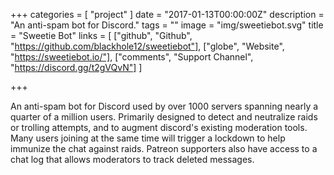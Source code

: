 +++
categories = [ "project" ]
date = "2017-01-13T00:00:00Z"
description = "An anti-spam bot for Discord."
tags = ""
image = "img/sweetiebot.svg"
title = "Sweetie Bot"
links = [ ["github", "Github", "https://github.com/blackhole12/sweetiebot"], ["globe", "Website", "https://sweetiebot.io/"], ["comments", "Support Channel", "https://discord.gg/t2gVQvN"] ]

+++

An anti-spam bot for Discord used by over 1000 servers spanning nearly a quarter of a million users. Primarily designed to detect and neutralize raids or trolling attempts, and to augment discord's existing moderation tools. Many users joining at the same time will trigger a lockdown to help immunize the chat against raids. Patreon supporters also have access to a chat log that allows moderators to track deleted messages.